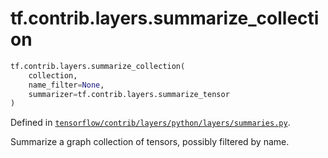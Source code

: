 <div itemscope itemtype="http://developers.google.com/ReferenceObject">
<meta itemprop="name" content="tf.contrib.layers.summarize_collection" />
<meta itemprop="path" content="Stable" />
</div>

# tf.contrib.layers.summarize_collection

``` python
tf.contrib.layers.summarize_collection(
    collection,
    name_filter=None,
    summarizer=tf.contrib.layers.summarize_tensor
)
```



Defined in [`tensorflow/contrib/layers/python/layers/summaries.py`](https://www.tensorflow.org/code/tensorflow/contrib/layers/python/layers/summaries.py).

Summarize a graph collection of tensors, possibly filtered by name.